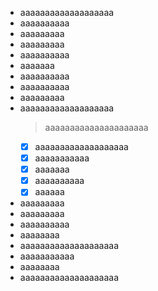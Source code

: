- aaaaaaaaaaaaaaaaaaa
- aaaaaaaaaa
- aaaaaaaaa
- aaaaaaaaa
- aaaaaaaaaa
- aaaaaaa
- aaaaaaaaaa
- aaaaaaaaaa
- aaaaaaaaa
- aaaaaaaaaaaaaaaaaaa
    > aaaaaaaaaaaaaaaaaaaaa
    * [x] aaaaaaaaaaaaaaaaaaa
    * [x] aaaaaaaaaaa
    * [x] aaaaaaa
    * [x] aaaaaaaaaa
    * [x] aaaaaa
- aaaaaaaaa
- aaaaaaaaa
- aaaaaaaaaa
- aaaaaaaa
- aaaaaaaaaaaaaaaaaaaa
- aaaaaaaaaaa
- aaaaaaaa
- aaaaaaaaaaaaaaaaaaaa
